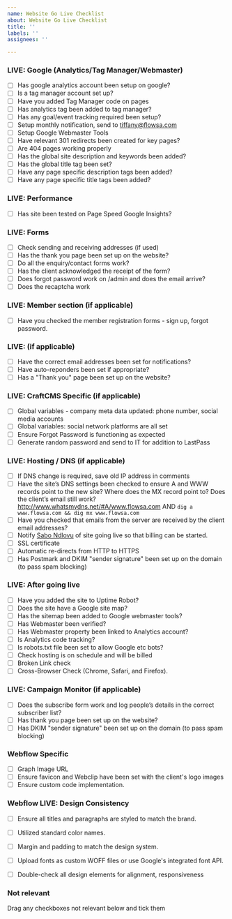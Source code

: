 ```yaml
---
name: Website Go Live Checklist
about: Website Go Live Checklist
title: ''
labels: ''
assignees: ''

---
```


### LIVE: Google (Analytics/Tag Manager/Webmaster)

- [ ] Has google analytics account been setup on google?
- [ ] Is a tag manager account set up?
- [ ] Have you added Tag Manager code on pages
- [ ] Has analytics tag been added to tag manager?
- [ ] Has any goal/event tracking required been setup?
- [ ] Setup monthly notification, send to tiffany@flowsa.com
- [ ] Setup Google Webmaster Tools
- [ ] Have relevant 301 redirects been created for key pages?
- [ ] Are 404 pages working properly
- [ ] Has the global site description and keywords been added?
- [ ] Has the global title tag been set?
- [ ] Have any page specific description tags been added?
- [ ] Have any page specific title tags been added?
 
### LIVE: Performance

- [ ] Has site been tested on Page Speed Google Insights?

### LIVE: Forms

- [ ] Check sending and receiving addresses (if used)
- [ ] Has the thank you page been set up on the website?
- [ ] Do all the enquiry/contact forms work?
- [ ] Has the client acknowledged the receipt of the form?
- [ ] Does forgot password work on /admin and does the email arrive?
- [ ] Does the recaptcha work

### LIVE: Member section (if applicable)

- [ ] Have you checked the member registration forms - sign up, forgot password.

### LIVE:   (if applicable)

- [ ] Have the correct email addresses been set for notifications?
- [ ] Have auto-reponders been set if appropriate?
- [ ] Has a "Thank you" page been set up on the website?

### LIVE: CraftCMS Specific  (if applicable)

- [ ] Global variables - company meta data updated: phone number, social media accounts
- [ ] Global variables: social network platforms are all set
- [ ] Ensure Forgot Password is functioning as expected
- [ ] Generate random password and send to IT for addition to LastPass

### LIVE: Hosting / DNS  (if applicable)

- [ ] If DNS change is required, save old IP address in comments
- [ ] Have the site’s DNS settings been checked to ensure A and WWW records point to the new site? Where does the MX record point to? Does the client’s email still work? http://www.whatsmydns.net/#A/www.flowsa.com AND `dig a www.flowsa.com && dig mx www.flowsa.com`
- [ ] Have you checked that emails from the server are received by the client email addresses?
- [ ] Notify [Sabo Ndlovu](mailto:sabo@flowsa.com) of site going live so that billing can be started.
- [ ] SSL certificate
- [ ] Automatic re-directs from HTTP to HTTPS
- [ ] Has Postmark and DKIM "sender signature" been set up on the domain (to pass spam blocking)

### LIVE: After going live
- [ ] Have you added the site to Uptime Robot?
- [ ] Does the site have a Google site map?
- [ ] Has the sitemap been added to Google webmaster tools?
- [ ] Has Webmaster been verified?
- [ ] Has Webmaster property been linked to Analytics account?
- [ ] Is Analytics code tracking?
- [ ] Is robots.txt file been set to allow Google etc bots?
- [ ] Check hosting is on schedule and will be billed
- [ ] Broken Link check
- [ ] Cross-Browser Check (Chrome, Safari, and Firefox).

### LIVE:  Campaign Monitor  (if applicable)

- [ ] Does the subscribe form work and log people’s details in the correct subscriber list?
- [ ] Has thank you page been set up on the website?
- [ ] Has DKIM "sender signature" been set up on the domain (to pass spam blocking)

### Webflow Specific

- [ ] Graph Image URL
- [ ] Ensure favicon and Webclip have been set with the client's logo images 
- [ ] Ensure custom code implementation.

### Webflow LIVE: Design Consistency

- [ ] Ensure all titles and paragraphs are styled to match the brand.
- [ ] Utilized standard color names.
- [ ] Margin and padding to match the design system.
- [ ] Upload fonts as custom WOFF files or use Google's integrated font API.
- [ ] Double-check all design elements for alignment, responsiveness


### Not relevant
Drag any checkboxes not relevant below and tick them
